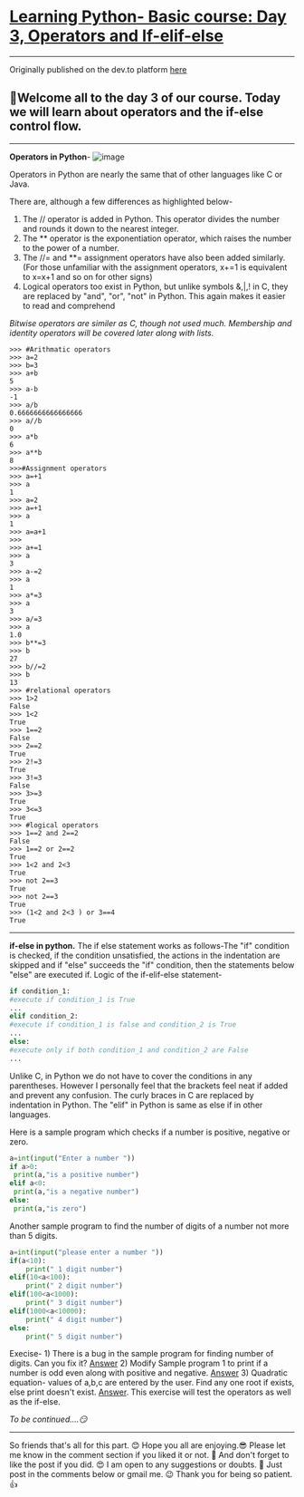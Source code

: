 # [Learning Python- Basic course: Day 3, Operators and If-elif-else](https://dev.to/aatmaj/learning-python-basic-course-day-3-operators-and-if-elif-else-51cc)
---
Originally published on the dev.to platform [here](https://dev.to/aatmaj/learning-python-basic-course-day-3-operators-and-if-elif-else-51cc)

🤟Welcome all to the day 3 of our course. Today we will learn about operators and the if-else control flow.
---
____
**Operators in Python**-
![image](https://dev-to-uploads.s3.amazonaws.com/uploads/articles/t2s4qfh40fnlluqj5vro.png)
 
Operators in Python are nearly the same that of other languages like C or Java.

There are, although a few differences as highlighted below-
1) The // operator is added in Python. This operator divides the number and rounds it down to the nearest integer. 
2) The ** operator is the exponentiation operator, which raises the number to the power of a number.
3) The //= and **= assignment operators have also been added similarly. (For those unfamiliar with the assignment operators, x+=1 is equivalent to x=x+1 and so on for other signs)
4) Logical operators too exist in Python, but unlike symbols &,|,! in C, they are replaced by "and", "or", "not" in Python. This again makes it easier to read and comprehend


*Bitwise operators are similer as C, though not used much. Membership and identity operators will be covered later along with lists.*
```
>>> #Arithmatic operators
>>> a=2
>>> b=3
>>> a+b
5
>>> a-b
-1
>>> a/b
0.6666666666666666
>>> a//b
0
>>> a*b
6
>>> a**b
8
>>>#Assignment operators
>>> a=+1
>>> a
1
>>> a=2
>>> a=+1
>>> a
1
>>> a=a+1
>>>
>>> a+=1
>>> a
3
>>> a-=2
>>> a
1
>>> a*=3
>>> a
3
>>> a/=3
>>> a
1.0
>>> b**=3
>>> b
27
>>> b//=2
>>> b
13
>>> #relational operators
>>> 1>2
False
>>> 1<2
True
>>> 1==2
False
>>> 2==2
True
>>> 2!=3
True
>>> 3!=3
False
>>> 3>=3
True
>>> 3<=3
True
>>> #logical operators
>>> 1==2 and 2==2
False
>>> 1==2 or 2==2
True
>>> 1<2 and 2<3
True
>>> not 2==3
True
>>> not 2==3
True
>>> (1<2 and 2<3 ) or 3==4
True
```
____
**if-else in python.**
The if else statement works as follows-The "if" condition is checked, if the condition unsatisfied, the actions in the indentation are skipped and if "else" succeeds the "if" condition, then the statements below "else" are executed if. 
Logic of the if-elif-else statement-
```python
if condition_1:
#execute if condition_1 is True
...
elif condition_2:
#execute if condition_1 is false and condition_2 is True
...
else:
#execute only if both condition_1 and condition_2 are False
...
```

Unlike C, in Python we do not have to cover the conditions in any parentheses. However I personally feel that the brackets feel neat if added and prevent any confusion. The curly braces in C are replaced by indentation in Python. The "elif" in Python is same as else if in other languages.


Here is a sample program which checks if a number is positive, negative or zero.
```python
a=int(input("Enter a number "))
if a>0:
 print(a,"is a positive number")
elif a<0:
 print(a,"is a negative number")
else:
 print(a,"is zero")
```

Another sample program to find the number of digits of a number not more than 5 digits.
```python
a=int(input("please enter a number "))
if(a<10):
    print(" 1 digit number")
elif(10<a<100):
    print(" 2 digit number")
elif(100<a<1000):
    print(" 3 digit number")
elif(1000<a<10000):
    print(" 4 digit number")
else:
    print(" 5 digit number")
```
 Execise- 1) There is a bug in the sample program for finding number of digits. Can you fix it? [Answer](https://github.com/Aatmaj-Zephyr/Learning-Python/blob/b628c3aa0bee60b75747dc3caff95b57485668fd/Basic/Day%203/Exercise%20solutions/Exercise%201.py)
          2) Modify Sample program 1 to print if a number is odd even along with positive and negative. [Answer](https://github.com/Aatmaj-Zephyr/Learning-Python/blob/b628c3aa0bee60b75747dc3caff95b57485668fd/Basic/Day%203/Exercise%20solutions/Exercise%202.py)
          3) Quadratic equation- values of a,b,c are entered by the user. Find any one root if exists, else print doesn't exist. [Answer](https://github.com/Aatmaj-Zephyr/Learning-Python/blob/0662136141e77e25dc540b38fc31f03e965d4901/Basic/Day%203/Exercise%20solutions/Exercise%203.py). This exercise will test the operators as well as the if-else.

*To be continued....😏*
____

So friends that's all for this part. 😊 Hope you all are enjoying.😎 Please let me know in the comment section if you liked it or not. 🧐 And don't forget to like the post if you did. 😍 I am open to any suggestions or doubts. 🤠 Just post in the comments below or gmail me. 😉
Thank you for being so patient.👍

